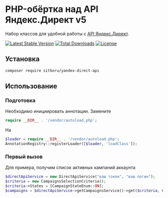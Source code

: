 # PHP-обёртка над API Яндекс.Директ v5

Набор классов для удобной работы с [API Яндекс.Директ](https://yandex.ru/dev/direct/). 

[![Latest Stable Version](https://poser.pugx.org/sitkoru/yandex-direct-api/v/stable)](https://packagist.org/packages/sitkoru/yandex-direct-api) [![Total Downloads](https://poser.pugx.org/sitkoru/yandex-direct-api/downloads)](https://packagist.org/packages/sitkoru/yandex-direct-api) [![License](https://poser.pugx.org/sitkoru/yandex-direct-api/license)](https://packagist.org/packages/sitkoru/yandex-direct-api)

## Установка

```bash
composer require sitkoru/yandex-direct-api
```

## Использование

### Подготовка

Необходимо инициировать аннотации. Замените

```php
require __DIR__ . '/vendor/autoload.php';
```

На

```php
$loader = require __DIR__ . '/vendor/autoload.php';
AnnotationRegistry::registerLoader([$loader, 'loadClass']);
```

### Первый вызов

Для примера, получим список активных кампаний аккаунта 

```php
$directApiService = new DirectApiService("ваш токен", "ваш логин");
$criteria = new CampaignsSelectionCriteria();
$criteria->States = [CampaignStateEnum::ON];
$campaigns = $directApiService->getCampaignsService()->get($criteria, CampaignFieldEnum::getValues());
```
